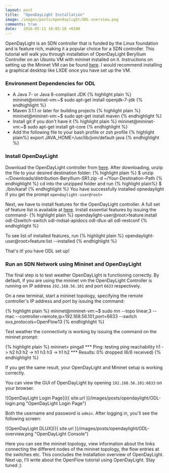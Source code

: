 ```yaml
---
layout: post
title:  "OpenDayLight Installation"
image: /images/posts/opendaylight/ODL-overview.png
comments: true
date:   2016-05-11 16:05:18 +0100
---
```


OpenDayLight is an SDN controller that is funded by the Linux foundation and is feature rich, making it a popular choice for a SDN controller. This tutorial will walk you through installation of OpenDayLight Beryllium Controller on an Ubuntu VM with mininet installed on it. Instructions on setting up the Mininet VM can be found [here](http://www.brianlinkletter.com/set-up-mininet/). I would recommend installing a graphical desktop like LXDE once you have set up the VM. 

### Environment Dependencies for ODL
+ A Java 7- or Java 8-compliant JDK
{% highlight plain %}
mininet@mininet-vm:~$ sudo apt-get install openjdk-7-jdk
{% endhighlight %}
+ Maven 3.1.1 or later for building projects
{% highlight plain %}
mininet@mininet-vm:~$ sudo apt-get install maven
{% endhighlight %}
+ Install git if you don't have it
{% highlight plain %}
mininet@mininet-vm:~$ sudo apt-get install git-core
{% endhighlight %}
+ Add the following file to your bash profile or zsh profile 
{% highlight plain%}
export JAVA_HOME=/usr/lib/jvm/default-java
{% endhighlight %}

### Install OpenDayLight
Download the OpenDayLight controller from <a href="https://www.opendaylight.org/downloads">here</a>. 
After downloading, unzip the file to your desired destination folder:
{% highlight plain %}
$ unzip ~/Downloads/distribution-Beryllium-SR1.zip -d ~/Your-Destination-Path
{% endhighlight %}
cd into the unzipped folder and run
{% highlight plain%}
$ ./bin/karaf
{% endhighlight %} 
You have successfully installed opnedaylight if you get the prompt `opendaylight-user@root>`

Next, we have to install features for the OpenDayLight controller. A full set of feature list is available at [here](https://www.opendaylight.org/opendaylight-features-list). Install essential features by issuing the command-
{% highlight plain %}
opendaylight-user@root>feature:install odl-l2switch-switch odl-mdsal-apidocs odl-dlux-all odl-restconf
{% endhighlight %}

To see list of installed features, run
{% highlight plain %}
opendaylight-user@root>feature:list --installed
{% endhighlight %}

That's it! you have ODL set up! 

### Run an SDN Network using Mininet and OpenDayLight

The final step is to test weather OpenDayLight is functioning correctly. By default, if you are using the mininet vm the OpenDayLight Controller is running on IP address `192.168.56.101` and port `6633` respectively. 

On a new terminal, start a mininet topology, specifying the remote controller's IP address and port by issuing the command: 

{% highlight plain %}
mininet@mininet-vm:~$ sudo mn --topo linear,3 --mac --controller=remote,ip=192.168.56.101,port=6633 --switch ovs,protocols=OpenFlow13
{% endhighlight %}

Test weather the connectivity is working by issuing the command on the mininet prompt:

{% highlight plain %}
mininet> pingall
*** Ping: testing ping reachability
h1 -> h2 h3 
h2 -> h1 h3 
h3 -> h1 h2 
*** Results: 0% dropped (6/6 received)
{% endhighlight %}

If you get the same result, your OpenDayLight and Mininet setup is working correctly. 

You can view the GUI of OpenDayLight by opening `192.168.56.101:6633` on your browser. 

![OpenDayLight Login Page]({{ site.url }}/images/posts/opendaylight/ODL-login.png "OpenDayLight Login Page") 

Both the username and password is `admin`. After logging in, you'll see the following screen:


![OpenDayLight DLUX]({{ site.url }}/images/posts/opendaylight/ODL-overview.png "OpenDayLight Console")


Here you can see the mininet topology, view information about the links connecting the different nodes of the mininet topology, the flow entries at the switches etc. This concludes the Installation overview of OpenDayLight. Next up, I'll write about the OpenFlow tutorial using OpenDayLight. Stay tuned ;)
